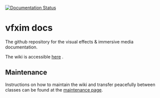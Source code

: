 [![Documentation Status](https://readthedocs.org/projects/vfxim-docs/badge/?version=latest)](https://wiki.vfxim.nl/nl/latest/?badge=latest)
# vfxim docs
The github repository for the visual effects & immersive media documentation.

The wiki is accessible [here](https://wiki.vfxim.nl/) . 

## Maintenance

Instructions on how to maintain the wiki and transfer peacefully between classes can be found at the [maintenance page](https://wiki.vfxim.nl/latest/docs/maintenance).